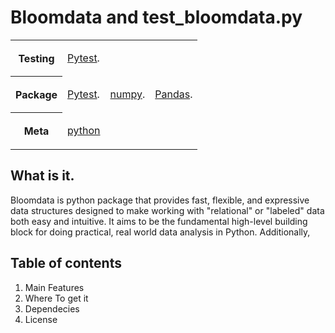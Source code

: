 # Bloomdata and test_bloomdata.py

<table>
<tr>
<th>Testing</th>
<td>

[Pytest](https://docs.pytest.org/en/stable).</td>
</tr>

<tr>
<th>Package</th>
<td>

[Pytest](https://docs.pytest.org/en/stable).</td>

<td>

[numpy](https://numpy.org/).</td>

<td>

[Pandas](https://pandas.org/).</td>
</tr>

<tr>
<th>Meta</th>
<td>

[python](https://www.python.org/)
</td>
</tr>
</table>



## What is it.


Bloomdata is python package that provides fast, flexible, and expressive data structures designed to make working with "relational" or "labeled" data both easy and intuitive. It aims to be the fundamental high-level building block for doing practical, real world data analysis in Python. Additionally,


## Table of contents

<ol>
<li>Main Features</li>
<li>Where To get it</li>
<li>Dependecies</li>
<li>License</li>
</ol>
